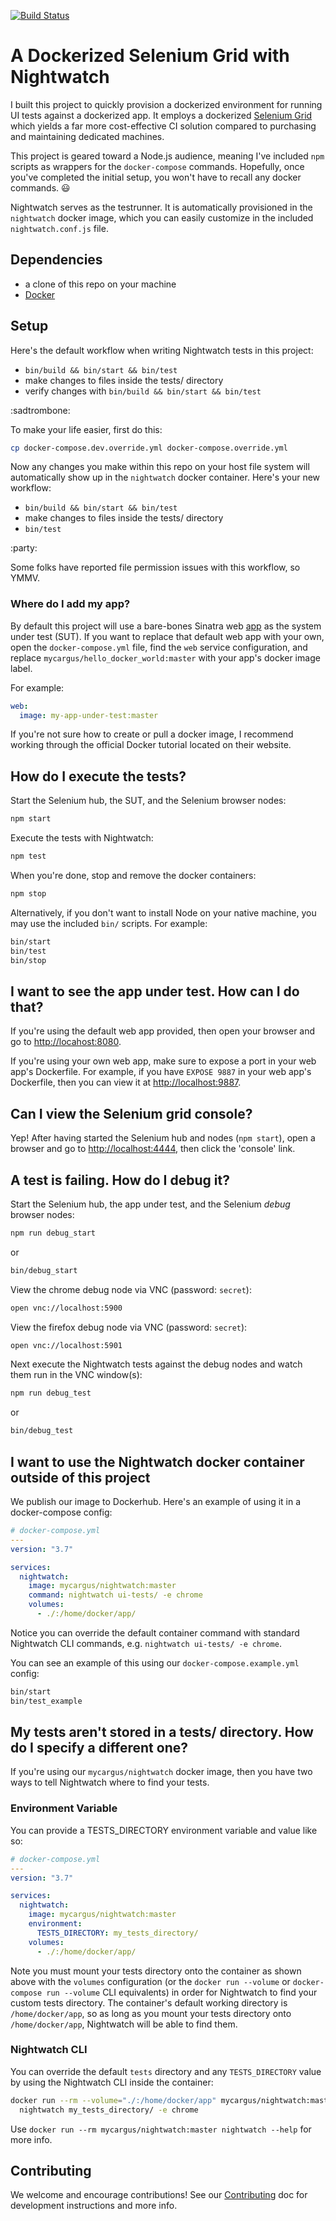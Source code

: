 [![Build Status](https://travis-ci.org/mycargus/nightwatch-docker-grid.svg?branch=master)](https://travis-ci.org/mycargus/nightwatch-docker-grid)

# A Dockerized Selenium Grid with Nightwatch

I built this project to quickly provision a dockerized environment for running
UI tests against a dockerized app. It employs a dockerized [Selenium Grid]
which yields a far more cost-effective CI solution compared to purchasing and
maintaining dedicated machines.

This project is geared toward a Node.js audience, meaning I've included `npm`
scripts as wrappers for the `docker-compose` commands. Hopefully, once you've
completed the initial setup, you won't have to recall any docker commands.
:smiley:

Nightwatch serves as the testrunner. It is automatically provisioned in the
`nightwatch` docker image, which you can easily customize in the included
`nightwatch.conf.js` file.

## Dependencies

- a clone of this repo on your machine
- [Docker]

## Setup

Here's the default workflow when writing Nightwatch tests in this project:

- `bin/build && bin/start && bin/test`
- make changes to files inside the tests/ directory
- verify changes with `bin/build && bin/start && bin/test`

:sadtrombone:

To make your life easier, first do this:

```bash
cp docker-compose.dev.override.yml docker-compose.override.yml
```

Now any changes you make within this repo on your host file system will
automatically show up in the `nightwatch` docker container. Here's your new
workflow:

- `bin/build && bin/start && bin/test`
- make changes to files inside the tests/ directory
- `bin/test`

:party:

Some folks have reported file permission issues with this workflow, so YMMV.

### Where do I add my app?

By default this project will use a bare-bones Sinatra web [app] as the system
under test (SUT). If you want to replace that default web app with your own,
open the `docker-compose.yml` file, find the `web` service configuration, and
replace `mycargus/hello_docker_world:master` with your app's docker image label.

For example:

```yaml
web:
  image: my-app-under-test:master
```

If you're not sure how to create or pull a docker image, I recommend working
through the official Docker tutorial located on their website.

## How do I execute the tests?

Start the Selenium hub, the SUT, and the Selenium browser nodes:

```bash
npm start
```

Execute the tests with Nightwatch:

```bash
npm test
```

When you're done, stop and remove the docker containers:

```bash
npm stop
```

Alternatively, if you don't want to install Node on your native machine, you may
use the included `bin/` scripts. For example:

```bash
bin/start
bin/test
bin/stop
```

## I want to see the app under test. How can I do that?

If you're using the default web app provided, then open your browser and go to
<http://locahost:8080>.

If you're using your own web app, make sure to expose a port in your web app's
Dockerfile. For example, if you have `EXPOSE 9887` in your web app's Dockerfile,
then you can view it at <http://localhost:9887>.

## Can I view the Selenium grid console?

Yep! After having started the Selenium hub and nodes (`npm start`), open a
browser and go to <http://localhost:4444>, then click the 'console' link.

## A test is failing. How do I debug it?

Start the Selenium hub, the app under test, and the Selenium _debug_ browser
nodes:

```bash
npm run debug_start
```

or

```bash
bin/debug_start
```

View the chrome debug node via VNC (password: `secret`):

```bash
open vnc://localhost:5900
```

View the firefox debug node via VNC (password: `secret`):

```bash
open vnc://localhost:5901
```

Next execute the Nightwatch tests against the debug nodes and watch them run
in the VNC window(s):

```bash
npm run debug_test
```

or

```bash
bin/debug_test
```

## I want to use the Nightwatch docker container outside of this project

We publish our image to Dockerhub. Here's an example of using it in a
docker-compose config:

```yaml
# docker-compose.yml
---
version: "3.7"

services:
  nightwatch:
    image: mycargus/nightwatch:master
    command: nightwatch ui-tests/ -e chrome
    volumes:
      - ./:/home/docker/app/
```

Notice you can override the default container command with standard Nightwatch
CLI commands, e.g. `nightwatch ui-tests/ -e chrome`.

You can see an example of this using our `docker-compose.example.yml` config:

```bash
bin/start
bin/test_example
```

## My tests aren't stored in a tests/ directory. How do I specify a different one?

If you're using our `mycargus/nightwatch` docker image, then you have two ways
to tell Nightwatch where to find your tests.

### Environment Variable

You can provide a TESTS_DIRECTORY environment variable and value like so:

```yaml
# docker-compose.yml
---
version: "3.7"

services:
  nightwatch:
    image: mycargus/nightwatch:master
    environment:
      TESTS_DIRECTORY: my_tests_directory/
    volumes:
      - ./:/home/docker/app/
```

Note you must mount your tests directory onto the container as shown above with
the `volumes` configuration (or the `docker run --volume` or
`docker-compose run --volume` CLI equivalents) in order for Nightwatch to find
your custom tests directory. The container's default working directory is
`/home/docker/app`, so as long as you mount your tests directory onto
`/home/docker/app`, Nightwatch will be able to find them.

### Nightwatch CLI

You can override the default `tests` directory and any `TESTS_DIRECTORY` value
by using the Nightwatch CLI inside the container:

```bash
docker run --rm --volume="./:/home/docker/app" mycargus/nightwatch:master \
  nightwatch my_tests_directory/ -e chrome
```

Use `docker run --rm mycargus/nightwatch:master nightwatch --help` for more
info.

## Contributing

We welcome and encourage contributions! See our [Contributing] doc for
development instructions and more info.

[app]: https://github.com/mycargus/hello_docker_world
[contributing]: https://github.com/mycargus/nightwatch-docker-grid/blob/master/CONTRIBUTING.md
[docker]: https://docs.docker.com/
[docker for mac]: https://docs.docker.com/
[selenium grid]: https://github.com/SeleniumHQ/docker-selenium
